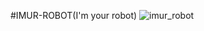 #IMUR-ROBOT(I'm your robot)
![imur_robot](https://github.com/user-attachments/assets/db7d2b74-8076-4e77-9642-67960f007040)
